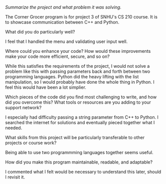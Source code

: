 <i>Summarize the project and what problem it was solving.</i>

  The Corner Grocer program is for project 3 of SNHU's CS 210 course. It is to showcase communication between C++ and Python.


What did you do particularly well?

  I feel that I handled the menu and validating user input well.


Where could you enhance your code? How would these improvements make your code more efficient, secure, and so on?

  While this satisfies the requirements of the project, I would not solve a problem like this with passing parameters back and forth between two programming languages. Python did the heavy lifting with the list manipulation, so I would probably have done the whole thing in Python. I feel this would have been a lot simplier.


Which pieces of the code did you find most challenging to write, and how did you overcome this? What tools or resources are you adding to your support network?

  I especially had difficulty passing a string parameter from C++ to Python. I searched the internet for solutions and eventually pieced together what I needed.


What skills from this project will be particularly transferable to other projects or course work?

  Being able to use two programmming languages together seems useful.


How did you make this program maintainable, readable, and adaptable?

  I commented what I felt would be necessary to understand this later, should I revisit it.
